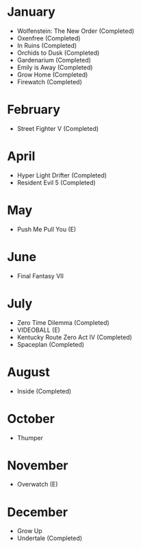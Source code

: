 # January
- Wolfenstein: The New Order (Completed)
- Oxenfree (Completed)
- In Ruins (Completed)
- Orchids to Dusk (Completed)
- Gardenarium (Completed)
- Emily is Away (Completed)
- Grow Home (Completed)
- Firewatch (Completed)

# February
- Street Fighter V (Completed)

# April
- Hyper Light Drifter (Completed)
- Resident Evil 5 (Completed)

# May
- Push Me Pull You (E)

# June
- Final Fantasy VII

# July
- Zero Time Dilemma (Completed)
- VIDEOBALL (E)
- Kentucky Route Zero Act IV (Completed)
- Spaceplan (Completed)

# August
- Inside (Completed)

# October
- Thumper

# November
- Overwatch (E)

# December
- Grow Up
- Undertale (Completed)